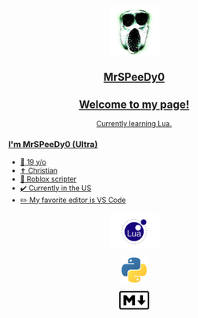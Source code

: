 <p align="center">
 <a href="https://github.com/MrSPeeDy0/">
 <img width="100px" src="https://github.com/MrSPeeDy0/DS-images/blob/main/DS-image-proflie.png?raw=true" align="center" alt="MrSPeeDy0" />
 <h2 align="center">MrSPeeDy0</h2>
  <h2 align="center">Welcome to my page!</h2>
 <p align="center">Currently learning Lua.
  </p>
  
### I'm MrSPeeDy0 (Ultra)

*  🧑 19 y/o
*  ✝️ Christian
*  📂 Roblox scripter
*  ✔️ Currently in the US
*  ✏️ My favorite editor is [VS Code](https://code.visualstudio.com/)

<p align="center">
    <a href="https://www.lua.org/">
     <img width="100px"
      <img alt="Lua" src="https://github.com/MrSPeeDy0/DS-images/blob/main/DS-image-lua.png?raw=true" />
    </a>
 <p align="center">
    <a href="https://www.python.org/">
     <img width="50px"
      <img alt="Markdown" src="https://github.com/MrSPeeDy0/DS-images/blob/main/DS-image-python.png?raw=true" />
    </a>
<p align="center">
    <a href="https://www.markdownguide.org/">
     <img width="60px"
      <img alt="Markdown" src="https://github.com/MrSPeeDy0/DS-images/blob/main/DS-image-markdown.png?raw=true" />
    </a>
 
